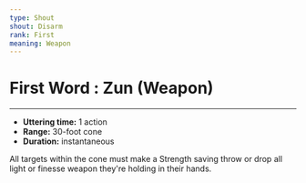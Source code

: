 ```yaml
---
type: Shout
shout: Disarm
rank: First
meaning: Weapon
---
```

# First Word : Zun (Weapon)
---
- **Uttering time:** 1 action
- **Range:** 30-foot cone
- **Duration:** instantaneous

All targets within the cone must make a Strength saving throw or drop all light or finesse weapon they're holding in their hands.